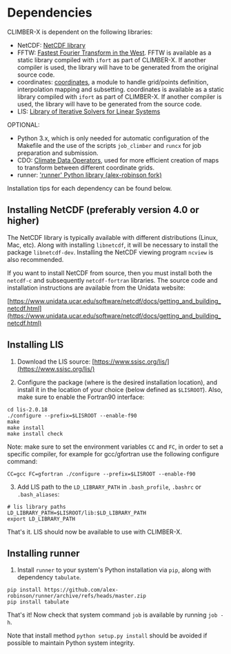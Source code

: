 # Dependencies 

CLIMBER-X is dependent on the following libraries:

- NetCDF: [NetCDF library](https://www.unidata.ucar.edu/software/netcdf/docs/getting_and_building_netcdf.html)
- FFTW: [Fastest Fourier Transform in the West](https://www.fftw.org/). FFTW is available as a static library compiled with `ifort` as part of CLIMBER-X. If another compiler is used, the library will have to be generated from the original source code.
- coordinates: [coordinates](https://github.com/alex-robinson/coordinates), a module to handle grid/points definition, interpolation mapping and subsetting. coordinates is available as a static library compiled with `ifort` as part of CLIMBER-X. If another compiler is used, the library will have to be generated from the source code.
- LIS: [Library of Iterative Solvers for Linear Systems](http://www.ssisc.org/lis/)

OPTIONAL:
- Python 3.x, which is only needed for automatic configuration of the Makefile
and the use of the scripts `job_climber` and `runcx` for job preparation and submission.
- CDO: [Climate Data Operators](https://code.mpimet.mpg.de/projects/cdo/), used for more efficient
creation of maps to transform between different coordinate grids.
- runner: ['runner' Python library (alex-robinson fork)](https://github.com/alex-robinson/runner)


Installation tips for each dependency can be found below.

## Installing NetCDF (preferably version 4.0 or higher)

The NetCDF library is typically available with different distributions (Linux, Mac, etc).
Along with installing `libnetcdf`, it will be necessary to install the package `libnetcdf-dev`.
Installing the NetCDF viewing program `ncview` is also recommended.

If you want to install NetCDF from source, then you must install both the
`netcdf-c` and subsequently `netcdf-fortran` libraries. The source code and
installation instructions are available from the Unidata website:

[https://www.unidata.ucar.edu/software/netcdf/docs/getting_and_building_netcdf.html](https://www.unidata.ucar.edu/software/netcdf/docs/getting_and_building_netcdf.html)

## Installing LIS

1. Download the LIS source:
[https://www.ssisc.org/lis/](https://www.ssisc.org/lis/)

2. Configure the package (where is the desired installation location),
and install it in the location of your choice (below defined as `$LISROOT`). Also, make sure to enable the Fortran90 interface:

```
cd lis-2.0.18
./configure --prefix=$LISROOT --enable-f90
make
make install
make install check
```

Note: make sure to set the environment variables `CC` and `FC`, in order to set
a specific compiler, for example for gcc/gfortran use the following configure command:

```
CC=gcc FC=gfortran ./configure --prefix=$LISROOT --enable-f90
```

3. Add LIS path to the `LD_LIBRARY_PATH` in `.bash_profile`, `.bashrc` or `.bash_aliases`:

```
# lis library paths
LD_LIBRARY_PATH=$LISROOT/lib:$LD_LIBRARY_PATH
export LD_LIBRARY_PATH
```

That's it. LIS should now be available to use with CLIMBER-X.

## Installing runner

1. Install `runner` to your system's Python installation via `pip`, along with dependency `tabulate`.

```
pip install https://github.com/alex-robinson/runner/archive/refs/heads/master.zip
pip install tabulate
```

That's it! Now check that system command `job` is available by running `job -h`. 

Note that install method `python setup.py install` should be avoided if possible to maintain Python system integrity.
